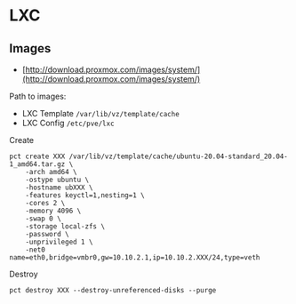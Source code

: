 # LXC

## Images
* [http://download.proxmox.com/images/system/](http://download.proxmox.com/images/system/)

Path to images:
* LXC Template ```/var/lib/vz/template/cache```
* LXC Config ```/etc/pve/lxc```

Create
```
pct create XXX /var/lib/vz/template/cache/ubuntu-20.04-standard_20.04-1_amd64.tar.gz \
    -arch amd64 \
    -ostype ubuntu \
    -hostname ubXXX \
    -features keyctl=1,nesting=1 \
    -cores 2 \
    -memory 4096 \
    -swap 0 \
    -storage local-zfs \
    -password \
    -unprivileged 1 \
    -net0 name=eth0,bridge=vmbr0,gw=10.10.2.1,ip=10.10.2.XXX/24,type=veth
```

Destroy

    pct destroy XXX --destroy-unreferenced-disks --purge
